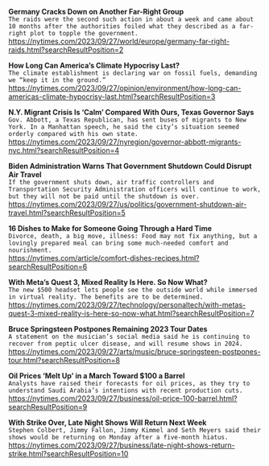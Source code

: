 **Germany Cracks Down on Another Far-Right Group**\
`The raids were the second such action in about a week and came about 10 months after the authorities foiled what they described as a far-right plot to topple the government.`\
https://nytimes.com/2023/09/27/world/europe/germany-far-right-raids.html?searchResultPosition=2

**How Long Can America’s Climate Hypocrisy Last?**\
`The climate establishment is declaring war on fossil fuels, demanding we “keep it in the ground.”`\
https://nytimes.com/2023/09/27/opinion/environment/how-long-can-americas-climate-hypocrisy-last.html?searchResultPosition=3

**N.Y. Migrant Crisis Is ‘Calm’ Compared With Ours, Texas Governor Says**\
`Gov. Abbott, a Texas Republican, has sent buses of migrants to New York. In a Manhattan speech, he said the city’s situation seemed orderly compared with his own state.`\
https://nytimes.com/2023/09/27/nyregion/governor-abbott-migrants-nyc.html?searchResultPosition=4

**Biden Administration Warns That Government Shutdown Could Disrupt Air Travel**\
`If the government shuts down, air traffic controllers and Transportation Security Administration officers will continue to work, but they will not be paid until the shutdown is over.`\
https://nytimes.com/2023/09/27/us/politics/government-shutdown-air-travel.html?searchResultPosition=5

**16 Dishes to Make for Someone Going Through a Hard Time**\
`Divorce, death, a big move, illness: Food may not fix anything, but a lovingly prepared meal can bring some much-needed comfort and nourishment.`\
https://nytimes.com/article/comfort-dishes-recipes.html?searchResultPosition=6

**With Meta’s Quest 3, Mixed Reality Is Here. So Now What?**\
`The new $500 headset lets people see the outside world while immersed in virtual reality. The benefits are to be determined.`\
https://nytimes.com/2023/09/27/technology/personaltech/with-metas-quest-3-mixed-reality-is-here-so-now-what.html?searchResultPosition=7

**Bruce Springsteen Postpones Remaining 2023 Tour Dates**\
`A statement on the musician’s social media said he is continuing to recover from peptic ulcer disease, and will resume shows in 2024.`\
https://nytimes.com/2023/09/27/arts/music/bruce-springsteen-postpones-tour.html?searchResultPosition=8

**Oil Prices ‘Melt Up’ in a March Toward $100 a Barrel**\
`Analysts have raised their forecasts for oil prices, as they try to understand Saudi Arabia’s intentions with recent production cuts.`\
https://nytimes.com/2023/09/27/business/oil-price-100-barrel.html?searchResultPosition=9

**With Strike Over, Late Night Shows Will Return Next Week**\
`Stephen Colbert, Jimmy Fallon, Jimmy Kimmel and Seth Meyers said their shows would be returning on Monday after a five-month hiatus.`\
https://nytimes.com/2023/09/27/business/late-night-shows-return-strike.html?searchResultPosition=10

